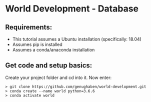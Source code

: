 # World Development - Database

## Requirements:
* This tutorial assumes a Ubuntu installation (specifically: 18.04)
* Assumes pip is installed
* Assumes a conda/anaconda installation

## Get code and setup basics:

Create your project folder and cd into it.
Now enter:

```
> git clone https://github.com/genughaben/world-development.git
> conda create --name world python=3.6.6
> conda activate world
```